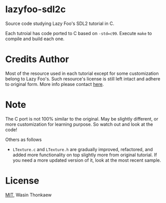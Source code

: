 # lazyfoo-sdl2c
Source code studying Lazy Foo's SDL2 tutorial in C.

Each tutroial has code ported to C based on `-std=c99`. Execute `make` to compile and build each one.

# Credits Author

Most of the resource used in each tutorial except for some customization belong to Lazy Foo's. 
Such resource's license is still left intact and adhere to original form. More info please contact [here](http://lazyfoo.net/contact.php).

# Note

The C port is not 100% similar to the original. May be slightly different, or more customization for learning purpose. So watch out and look at the code!

Others as follows

* `LTexture.c` and `LTexture.h` are gradually improved, refactored, and added more functionality on top slightly more from original tutorial. If you need a more updated version of it, look at the most recent sample.

# License
[MIT](https://github.com/haxpor/lazyfoo-sdl2c/blob/master/LICENSE), Wasin Thonkaew
